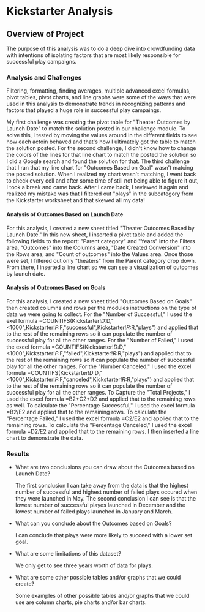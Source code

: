 
# Kickstarter Analysis


## Overview of Project
The purpose of this analysis was to do a deep dive into crowdfunding data with intentions of isolating factors that are most likely responsible for successful play campaigns. 

### Analysis and Challenges
Filtering, formatting, finding averages, multiple advanced excel formulas, pivot tables, pivot charts, and line graphs were some of the ways that were used in this analysis to demonstrate trends in recognizing patterns and factors that played a huge role in successful play campaings.

My first challenge was creating the pivot table for "Theater Outcomes by Launch Date" to match the solution posted in our challenge module. To solve this, I tested by moving the values around in the different fields to see how each actoin behaved and that's how I ultimately got the table to match the solution posted. For the second challenge, I didn't know how to change the colors of the lines for that line chart to match the posted the solution so I did a Google search and found the solution for that. The third challenge that I ran that my line chart for "Outcomes Based on Goal" wasn't matcing the posted solution. When I realized my chart wasn't matching, I went back to check every cell and after some time of still not being able to figure it out, I took a break and came back. After I came back, I reviewed it again and realized my mistake was that I filtered out "plays" in the subcategory from the Kickstarter worksheet and that skewed all my data!

#### Analysis of Outcomes Based on Launch Date
For this analysis, I created a new sheet titled "Theater Outcomes Based by Launch Date." In this new sheet, I inserted a pivot table and added the following fields to the report: "Parent category" and "Years" into the Filters area, "Outcomes" into the Columns area, "Date Created Conversion" into the Rows area, and "Count of outcomes" into the Values area. Once those were set, I filtered out only "theaters" from the Parent category drop down. From there, I inserted a line chart so we can see a visualization of outcomes by launch date.

#### Analysis of Outcomes Based on Goals
For this analysis, I created a new sheet titled "Outcomes Based on Goals" then created columns and rows per the modules instructions on the type of data we were going to collect. For the "Number of Successful," I used the exel formula =COUNTIFS(Kickstarter!$D:$D,"<1000",Kickstarter!$F:$F,"successful",Kickstarter!$R:$R,"plays") and applied that to the rest of the remaining rows so it can populate the number of successful play for all the other ranges. For the "Number of Failed," I used the excel formula =COUNTIFS(Kickstarter!$D:$D,"<1000",Kickstarter!$F:$F,"failed",Kickstarter!$R:$R,"plays") and applied that to the rest of the remaining rows so it can populate the number of successful play for all the other ranges. For the "Number Canceled," I used the excel formula =COUNTIFS(Kickstarter!$D:$D,"<1000",Kickstarter!$F:$F,"canceled",Kickstarter!$R:$R,"plays") and applied that to the rest of the remaining rows so it can populate the number of successful play for all the other ranges. To Capture the "Total Projects," I used the excel formula =B2+C2+D2 and applied that to the remaining rows as well. To calculate the "Percentage Successful," I used the excel formula =B2/E2 and applied that to the remaining rows. To calculate the "Percentage Failed," I used the excel formula =C2/E2 and applied that to the remaining rows. To calculate the "Percentage Canceled," I used the excel formula =D2/E2 and applied that to the remaining rows. I then inserted a line chart to demonstrate the data.

### Results

- What are two conclusions you can draw about the Outcomes based on Launch Date?
    
    The first conclusion I can take away from the data is that the highest number of successful and highest number of failed plays occured when they were launched in May. The second conclusion I can see is that the lowest number of successful playes launched in December and the lowest number of failed plays launched in January and March.

- What can you conclude about the Outcomes based on Goals?

    I can conclude that plays were more likely to succeed with a lower set goal.

- What are some limitations of this dataset?

    We only get to see three years worth of data for plays.

- What are some other possible tables and/or graphs that we could create?
    
    Some examples of other possible tables and/or graphs that we could use are column charts, pie charts and/or bar charts.
